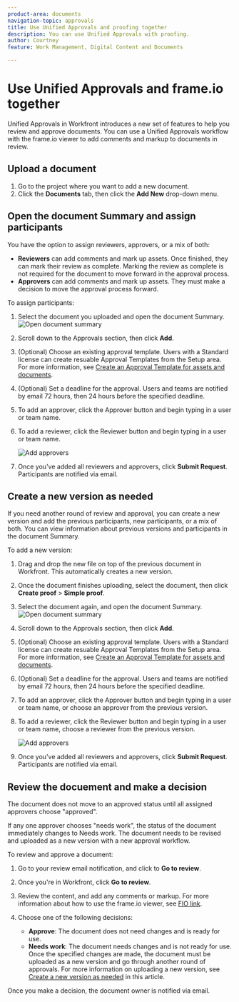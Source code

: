 ```yaml
---
product-area: documents
navigation-topic: approvals
title: Use Unified Approvals and proofing together
description: You can use Unified Approvals with proofing.
author: Courtney
feature: Work Management, Digital Content and Documents

---
```


# Use Unified Approvals and frame.io together

Unified Approvals in Workfront introduces a new set of features to help you review and approve documents. You can use a Unified Approvals workflow with the frame.io viewer to add comments and markup to documents in review.

## Upload a document

1. Go to the project where you want to add a new document.
1. Click the **Documents** tab, then click the **Add New** drop-down menu.


## Open the document Summary and assign participants

You have the option to assign reviewers, approvers, or a mix of both:

* **Reviewers** can add comments and mark up assets. Once finished, they can mark their review as complete. Marking the review as complete is not required for the document to move forward in the approval process.
* **Approvers** can add comments and mark up assets. They must make a decision to move the approval process forward. 

To assign participants:

1. Select the document you uploaded and open the document Summary.
    ![Open document summary](assets/open-doc-summary.png)

1. Scroll down to the Approvals section, then click **Add**.

1. (Optional) Choose an existing approval template. Users with a Standard license can create resuable Approval Templates from the Setup area. For more information, see [Create an Approval Template for assets and documents](/help/quicksilver/review-and-approve-work/document-reviews-and-approvals/manage-document-approvals/create-approval-template.md).

1. (Optional) Set a deadline for the approval. Users and teams are notified by email 72 hours, then 24 hours before the specified deadline.

1. To add an approver, click the Approver button and begin typing in a user or team name.

1. To add a reviewer, click the Reviewer button and begin typing in a user or team name.

    ![Add approvers](assets/add-approvers.png)
 
1. Once you've added all reviewers and approvers, click **Submit Request**. Participants are notified via email.

## Create a new version as needed

If you need another round of review and approval, you can create a new version and add the previous participants, new participants, or a mix of both. You can view information about previous versions and participants in the document Summary.

To add a new version:

1. Drag and drop the new file on top of the previous document in Workfront. This automatically creates a new version. 

1. Once the document finishes uploading, select the document, then click **Create proof** > **Simple proof**. 

1. Select the document again, and open the document Summary.
    ![Open document summary](assets/open-doc-summary.png)

1. Scroll down to the Approvals section, then click **Add**.

1. (Optional) Choose an existing approval template. Users with a Standard license can create resuable Approval Templates from the Setup area. For more information, see [Create an Approval Template for assets and documents](/help/quicksilver/review-and-approve-work/document-reviews-and-approvals/manage-document-approvals/create-approval-template.md).

1. (Optional) Set a deadline for the approval. Users and teams are notified by email 72 hours, then 24 hours before the specified deadline.

1. To add an approver, click the Approver button and begin typing in a user or team name, or choose an approver from the previous version.

1. To add a reviewer, click the Reviewer button and begin typing in a user or team name, choose a reviewer from the previous version.

    ![Add approvers](assets/add-approvers.png)
 
1. Once you've added all reviewers and approvers, click **Submit Request**. Participants are notified via email.
 
<!-- add info about reusing previous participants once released -->


## Review the docuement and make a decision

The document does not move to an approved status until all assigned approvers choose "approved".

If any one approver chooses "needs work", the status of the document immediately changes to Needs work. The document needs to be revised and uploaded as a new version with a new approval workflow. 

To review and approve a document:

1. Go to your review email notification, and click to **Go to review**.

1. Once you're in Workfront, click **Go to review**.

1. Review the content, and add any comments or markup. For more information about how to use the frame.io viewer, see [FIO link](FIO-link).

1. Choose one of the following decisions:

    * **Approve**: The document does not need changes and is ready for use.
    * **Needs work**: The document needs changes and is not ready for use. Once the specified changes are made, the document must be uploaded as a new version and go through another round of approvals. For more information on uploading a new version, see [ Create a new version as needed](#create-a-new-version-as-needed) in this article.

Once you make a decision, the document owner is notified via email.

